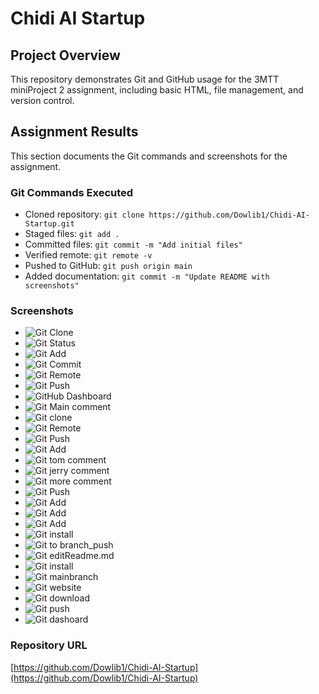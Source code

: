 # Chidi AI Startup

## Project Overview
This repository demonstrates Git and GitHub usage for the 3MTT miniProject 2 assignment, including basic HTML, file management, and version control.

## Assignment Results
This section documents the Git commands and screenshots for the assignment.

### Git Commands Executed
- Cloned repository: `git clone https://github.com/Dowlib1/Chidi-AI-Startup.git`
- Staged files: `git add .`
- Committed files: `git commit -m "Add initial files"`
- Verified remote: `git remote -v`
- Pushed to GitHub: `git push origin main`
- Added documentation: `git commit -m "Update README with screenshots"`

### Screenshots
- ![Git Clone](gitimages/gitclone.png)
- ![Git Status](gitimages/gitstatus.png)
- ![Git Add](gitimages/gitindexhtml.png)
- ![Git Commit](gitimages/gitcomment1.png)
- ![Git Remote](gitimages/gitRemote.png)
- ![Git Push](gitimages/pushorigin.png)
- ![GitHub Dashboard](gitimages/Gitdashboard.png)
- ![Git Main comment](gitimages/Gitcomment1.png)
- ![Git clone](gitimages/gitclone.png)
- ![Git Remote](gitimages/gitRemote.png)
- ![Git Push](gitimages/gitcheckout.png)
- ![Git Add](gitimages/gitindexhtml.png)
- ![Git tom comment](gitimages/gitcomment1.png)
- ![Git jerry comment](gitimages/gitcomment1.png)
- ![Git more comment](gitimages/gitcomment2.png)
- ![Git Push](gitimages/gitcomment3.png)
- ![Git Add](gitimages/gitrepo.png)
- ![Git Add](gitimages/gitrepo2.png)
- ![Git Add](gitimages/gitrepo3.png)
- ![Git install](gitimages/gitinstall.png)
- ![Git to branch_push](gitimages/pushorigin.png)
- ![Git editReadme.md](gitimages/gitcode.png)
- ![Git install](gitimages/installinggit.png)
- ![Git mainbranch](gitimages/gitrpeomain.png)
- ![Git website](gitimages/gitweb.png)
- ![Git download](gitimages/gitdownload.png)
- ![Git push](gitimages/gitposh.png)
- ![Git dashoard](gitimages/Gitdashboard.png)

### Repository URL
[https://github.com/Dowlib1/Chidi-AI-Startup](https://github.com/Dowlib1/Chidi-AI-Startup)
